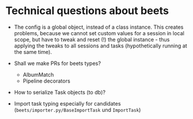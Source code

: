 # Technical questions about beets

-   The config is a global object, instead of a class instance. This creates problems, because we cannot set custom values for a session in local scope, but have to tweak and reset (!) the global instance - thus applying the tweaks to all sessions and tasks (hypothetically running at the same time).
-   Shall we make PRs for beets types?
    -   AlbumMatch
    -   Pipeline decorators
-   How to serialize Task objects (to db)?


- Import task typing especially for candidates (`beets/importer.py/BaseImportTask` und `ImportTask`)
